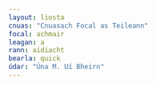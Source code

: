 ```yaml
---
layout: liosta
cnuas: "Cnuasach Focal as Teileann"
focal: achmair
leagan: a
rann: aidiacht
bearla: quick
údar: "Úna M. Uí Bheirn"
---
```

